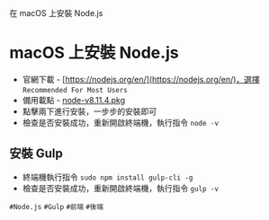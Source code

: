 在 macOS 上安裝 Node.js

# macOS 上安裝 Node.js
* 官網下載 - [https://nodejs.org/en/](https://nodejs.org/en/)，選擇 `Recommended For Most Users`
* 備用載點 - [node-v8.11.4.pkg](https://cdn.ioa.tw/MacEnvInit/node-v8.11.4.pkg)
* 點擊兩下進行安裝，一步步的安裝即可
* 檢查是否安裝成功，重新開啟終端機，執行指令 `node -v`

## 安裝 Gulp
* 終端機執行指令 `sudo npm install gulp-cli -g`
* 檢查是否安裝成功，重新開啟終端機，執行指令 `gulp -v`

`#Node.js` `#Gulp` `#前端` `#後端`